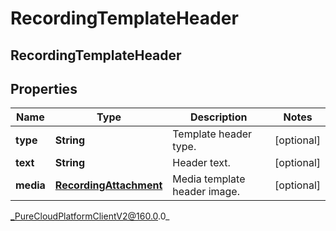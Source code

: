 # RecordingTemplateHeader

## RecordingTemplateHeader

## Properties

|Name | Type | Description | Notes|
|------------ | ------------- | ------------- | -------------|
| **type** | **String** | Template header type. | [optional] |
| **text** | **String** | Header text. | [optional] |
| **media** | [**RecordingAttachment**](RecordingAttachment) | Media template header image. | [optional] |



_PureCloudPlatformClientV2@160.0.0_
